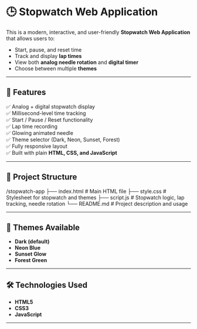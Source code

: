 # 🕒 Stopwatch Web Application

This is a modern, interactive, and user-friendly **Stopwatch Web Application** that allows users to:

- Start, pause, and reset time  
- Track and display **lap times**  
- View both **analog needle rotation** and **digital timer**  
- Choose between multiple **themes**  
 
---

## 🚀 Features

✅ Analog + digital stopwatch display  
✅ Millisecond-level time tracking  
✅ Start / Pause / Reset functionality  
✅ Lap time recording  
✅ Glowing animated needle  
✅ Theme selector (Dark, Neon, Sunset, Forest)   
✅ Fully responsive layout  
✅ Built with plain **HTML, CSS, and JavaScript**

---

## 📂 Project Structure

/stopwatch-app
├── index.html # Main HTML file
├── style.css # Stylesheet for stopwatch and themes
├── script.js # Stopwatch logic, lap tracking, needle rotation
└── README.md # Project description and usage

---

## 🌈 Themes Available

- **Dark (default)**  
- **Neon Blue**  
- **Sunset Glow**  
- **Forest Green**

---

## 🛠️ Technologies Used

- **HTML5**
- **CSS3**
- **JavaScript**

---

